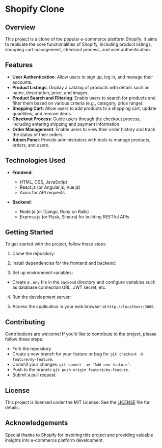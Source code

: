 # Shopify Clone

## Overview
This project is a clone of the popular e-commerce platform Shopify. It aims to replicate the core functionalities of Shopify, including product listings, shopping cart management, checkout process, and user authentication.

## Features
- **User Authentication**: Allow users to sign up, log in, and manage their accounts.
- **Product Listings**: Display a catalog of products with details such as name, description, price, and images.
- **Product Search and Filtering**: Enable users to search for products and filter them based on various criteria (e.g., category, price range).
- **Shopping Cart**: Allow users to add products to a shopping cart, update quantities, and remove items.
- **Checkout Process**: Guide users through the checkout process, including entering shipping and payment information.
- **Order Management**: Enable users to view their order history and track the status of their orders.
- **Admin Panel**: Provide administrators with tools to manage products, orders, and users.

## Technologies Used
- **Frontend**:
  - HTML, CSS, JavaScript
  - React.js (or Angular.js, Vue.js)
  - Axios for API requests


- **Backend**:
  - Node.js (or Django, Ruby on Rails)
  - Express.js (or Flask, Sinatra) for building RESTful APIs



## Getting Started
To get started with the project, follow these steps:

1. Clone the repository:

2. Install dependencies for the frontend and backend:

3. Set up environment variables:
- Create a `.env` file in the `backend` directory and configure variables such as database connection URL, JWT secret, etc.

4. Run the development server:

5. Access the application in your web browser at `http://localhost:3000`.

## Contributing
Contributions are welcome! If you'd like to contribute to the project, please follow these steps:
- Fork the repository.
- Create a new branch for your feature or bug fix: `git checkout -b feature/my-feature`.
- Commit your changes: `git commit -am 'Add new feature'`.
- Push to the branch: `git push origin feature/my-feature`.
- Submit a pull request.

## License
This project is licensed under the MIT License. See the [LICENSE](LICENSE) file for details.

## Acknowledgements
Special thanks to Shopify for inspiring this project and providing valuable insights into e-commerce platform development.
